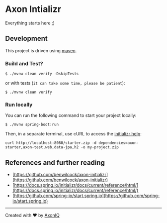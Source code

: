 # Axon Intializr

Everything starts here ;)

## Development

This project is driven using [maven].

### Build and Test?

```shell
$ ./mvnw clean verify -DskipTests
```
or with tests (`it can take some time, please be patient`):

```shell
$ ./mvnw clean verify
```

### Run locally

You can run the following command to start your project locally:

```shell
$ ./mvnw spring-boot:run
```

Then, in a separate terminal, use cURL to access
the [initializr help](https://docs.spring.io/initializr/docs/current/reference/html/#configuration-access):

```shell
curl http://localhost:8080/starter.zip -d dependencies=axon-starter,axon-test,web,data-jpa,h2 -o my-project.zip

```

## References and further reading

- [https://github.com/benwilcock/axon-initializr](https://github.com/benwilcock/axon-initializr)
- [https://docs.spring.io/initializr/docs/current/reference/html/](https://docs.spring.io/initializr/docs/current/reference/html/)
- [https://github.com/spring-io/start.spring.io](https://github.com/spring-io/start.spring.io)

---
Created with :heart: by [AxonIQ](https://axoniq.io/)

[maven]: https://maven.apache.org/ (Maven)

